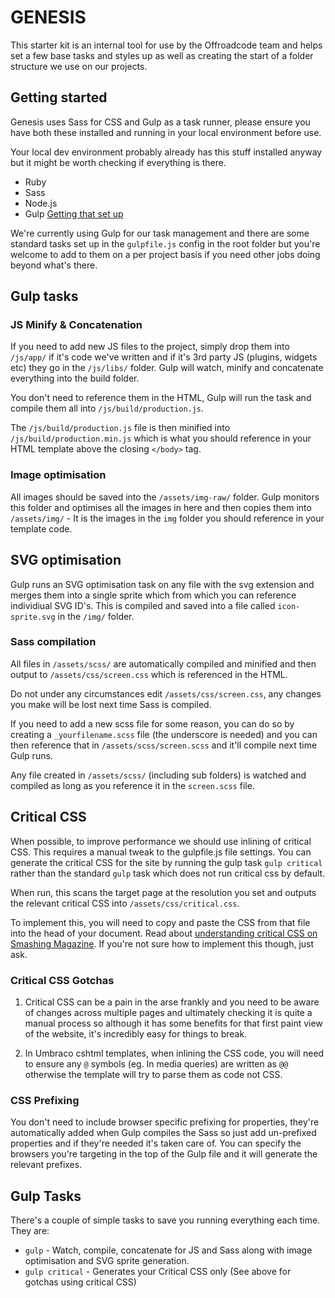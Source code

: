 # GENESIS

This starter kit is an internal tool for use by the Offroadcode team and helps set a few base tasks and styles up as well as creating the start of a folder structure we use on our projects. 

## Getting started 

Genesis uses Sass for CSS and Gulp as a task runner, please ensure you have both these installed and running in your local environment before use. 

Your local dev environment probably already has this stuff installed anyway but it might be worth checking if everything is there.

* Ruby
* Sass
* Node.js
* Gulp [Getting that set up](https://github.com/gulpjs/gulp/blob/v3.9.1/docs/getting-started.md)

We're currently using Gulp for our task management and there are some standard tasks set up in the `gulpfile.js` config in the root folder but you're welcome to add to them on a per project basis if you need other jobs doing beyond what's there. 

## Gulp tasks

### JS Minify & Concatenation

If you need to add new JS files to the project, simply drop them into `/js/app/` if it's code we've written and if it's 3rd party JS (plugins, widgets etc) they go in the `/js/libs/` folder. Gulp will watch, minify and concatenate everything into the build folder.

You don't need to reference them in the HTML, Gulp will run the task and compile them all into `/js/build/production.js`. 

The `/js/build/production.js` file is then minified into `/js/build/production.min.js` which is what you should reference in your HTML template above the closing `</body>` tag.

### Image optimisation

All images should be saved into the `/assets/img-raw/` folder. Gulp monitors this folder and optimises all the images in here and then copies them into `/assets/img/` - It is the images in the `img` folder you should reference in your template code.

## SVG optimisation

Gulp runs an SVG optimisation task on any file with the svg extension and merges them into a single sprite which from which you can reference individiual SVG ID's. This is compiled and saved into a file called `icon-sprite.svg` in the `/img/` folder.

### Sass compilation

All files in `/assets/scss/` are automatically compiled and minified and then output to `/assets/css/screen.css` which is referenced in the HTML.

Do not under any circumstances edit `/assets/css/screen.css`, any changes you make will be lost next time Sass is compiled.

If you need to add a new scss file for some reason, you can do so by creating a `_yourfilename.scss` file (the underscore is needed) and you can then reference that in `/assets/scss/screen.scss` and it'll compile next time Gulp runs.

Any file created in `/assets/scss/` (including sub folders) is watched and compiled as long as you reference it in the `screen.scss` file.

## Critical CSS

When possible, to improve performance we should use inlining of critical CSS. This requires a manual tweak to the gulpfile.js file settings. You can generate the critical CSS for the site by running the gulp task `gulp critical` rather than the standard `gulp` task which does not run critical css by default. 

When run, this scans the target page at the resolution you set and outputs the relevant critical CSS into `/assets/css/critical.css`. 

To implement this, you will need to copy and paste the CSS from that file into the head of your document. Read about [understanding critical CSS on Smashing Magazine](https://www.smashingmagazine.com/2015/08/understanding-critical-css/). If you're not sure how to implement this though, just ask. 

### Critical CSS Gotchas

1. Critical CSS can be a pain in the arse frankly and you need to be aware of changes across multiple pages and ultimately checking it is quite a manual process so although it has some benefits for that first paint view of the website, it's incredibly easy for things to break. 

2. In Umbraco cshtml templates, when inlining the CSS code, you will need to ensure any `@` symbols (eg. In media queries) are written as `@@` otherwise the template will try to parse them as code not CSS.

### CSS Prefixing

You don't need to include browser specific prefixing for properties, they're automatically added when Gulp compiles the Sass so just add un-prefixed properties and if they're needed it's taken care of. You can specify the browsers you're targeting in the top of the Gulp file and it will generate the relevant prefixes. 


## Gulp Tasks

There's a couple of simple tasks to save you running everything each time. They are:

* `gulp` - Watch, compile, concatenate for JS and Sass along with image optimisation and SVG sprite generation. 
* `gulp critical` - Generates your Critical CSS only (See above for gotchas using critical CSS)
